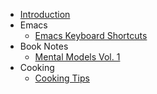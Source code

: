 - [Introduction](README.md)
- Emacs
  - [Emacs Keyboard Shortcuts](emacs/emacs-keybindings.md "Doom Emacs Keybindings")
- Book Notes
  - [Mental Models Vol. 1](books/mental-models-vol1.md)
- Cooking
  - [Cooking Tips](cooking/cooking-tips.md)
